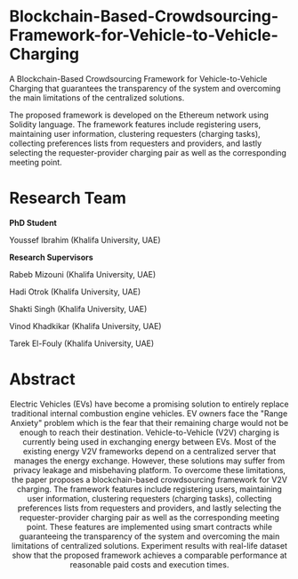 # Blockchain-Based-Crowdsourcing-Framework-for-Vehicle-to-Vehicle-Charging

A Blockchain-Based Crowdsourcing Framework for Vehicle-to-Vehicle Charging that guarantees the transparency of the system and overcoming the main limitations of the centralized solutions. 

The proposed framework is developed on the Ethereum network using Solidity language. The framework features include registering users, maintaining user information, clustering requesters (charging tasks), collecting preferences lists from requesters and providers,  and lastly selecting the requester-provider charging pair as well as the corresponding meeting point.

# Research Team

**PhD Student**

Youssef Ibrahim (Khalifa University, UAE)

**Research Supervisors**

Rabeb Mizouni (Khalifa University, UAE)

Hadi Otrok (Khalifa University, UAE)

Shakti Singh (Khalifa University, UAE)

Vinod Khadkikar (Khalifa University, UAE)

Tarek El-Fouly (Khalifa University, UAE)

# Abstract
<center> Electric Vehicles (EVs) have become a promising solution to entirely replace traditional internal combustion engine vehicles. EV owners face the "Range Anxiety" problem which is the fear that their remaining charge would not be enough to reach their destination. Vehicle-to-Vehicle (V2V) charging is currently being used in exchanging energy between EVs. Most of the existing energy V2V frameworks depend on a centralized server that manages the energy exchange. However,  these solutions may suffer from privacy leakage and misbehaving platform. To overcome these limitations, the paper proposes a  blockchain-based crowdsourcing framework for V2V charging. The framework features include registering users, maintaining user information, clustering requesters (charging tasks), collecting preferences lists from requesters and providers,  and lastly selecting the requester-provider charging pair as well as the corresponding meeting point. These features are implemented using smart contracts while guaranteeing the transparency of the system and overcoming the main limitations of centralized solutions. Experiment results with real-life dataset show that the proposed framework achieves a  comparable performance at reasonable paid costs and execution times.</center>
